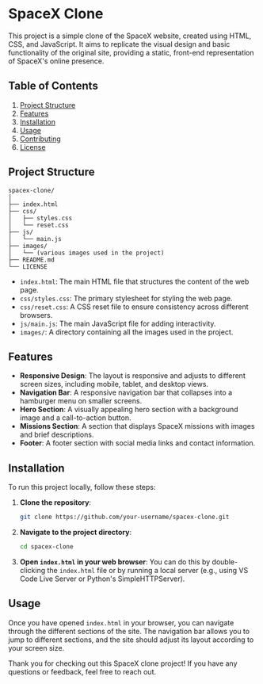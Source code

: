 # SpaceX Clone

This project is a simple clone of the SpaceX website, created using HTML, CSS, and JavaScript. It aims to replicate the visual design and basic functionality of the original site, providing a static, front-end representation of SpaceX's online presence.

## Table of Contents
1. [Project Structure](#project-structure)
2. [Features](#features)
3. [Installation](#installation)
4. [Usage](#usage)
5. [Contributing](#contributing)
6. [License](#license)

## Project Structure

```
spacex-clone/
│
├── index.html
├── css/
│   ├── styles.css
│   └── reset.css
├── js/
│   └── main.js
├── images/
│   └── (various images used in the project)
├── README.md
└── LICENSE
```

- `index.html`: The main HTML file that structures the content of the web page.
- `css/styles.css`: The primary stylesheet for styling the web page.
- `css/reset.css`: A CSS reset file to ensure consistency across different browsers.
- `js/main.js`: The main JavaScript file for adding interactivity.
- `images/`: A directory containing all the images used in the project.

## Features

- **Responsive Design**: The layout is responsive and adjusts to different screen sizes, including mobile, tablet, and desktop views.
- **Navigation Bar**: A responsive navigation bar that collapses into a hamburger menu on smaller screens.
- **Hero Section**: A visually appealing hero section with a background image and a call-to-action button.
- **Missions Section**: A section that displays SpaceX missions with images and brief descriptions.
- **Footer**: A footer section with social media links and contact information.

## Installation

To run this project locally, follow these steps:

1. **Clone the repository**:
    ```bash
    git clone https://github.com/your-username/spacex-clone.git
    ```

2. **Navigate to the project directory**:
    ```bash
    cd spacex-clone
    ```

3. **Open `index.html` in your web browser**:
    You can do this by double-clicking the `index.html` file or by running a local server (e.g., using VS Code Live Server or Python's SimpleHTTPServer).

## Usage

Once you have opened `index.html` in your browser, you can navigate through the different sections of the site. The navigation bar allows you to jump to different sections, and the site should adjust its layout according to your screen size.


Thank you for checking out this SpaceX clone project! If you have any questions or feedback, feel free to reach out.
